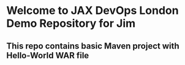 # Welcome to JAX DevOps London Demo Repository for Jim
## This repo contains basic Maven project with Hello-World WAR file 
